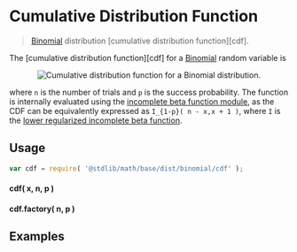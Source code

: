 Cumulative Distribution Function
===
> [Binomial][binomial] distribution [cumulative distribution function][cdf].

<!-- <intro> -->

The [cumulative distribution function][cdf] for a [Binomial][binomial] random variable is

<!-- <equation class="equation" label="eq:" align="center" raw="" alt=""> -->
<div class="equation" align="center" data-raw-text="F(x;n,p) = \sum_{i=0}^{\lfloor x \rfloor} {n\choose i}p^i(1-p)^{n-i} " data-equation="eq:cdf">
	<img src="https://cdn.rawgit.com/distributions-io/binomial-cdf/d55208405d02cefc11c030b5690ff60430fd8211/docs/img/eqn.svg" alt="Cumulative distribution function for a Binomial distribution.">
	<br>
</div>

where `n` is the number of trials and `p` is the success probability. The function is internally evaluated using the [incomplete beta function module](https://github.com/compute-io/betainc), as the CDF can be equivalently expressed as `I_{1-p}( n - x,x + 1 )`, where `I` is the [lower regularized incomplete beta function](https://en.wikipedia.org/wiki/Beta_function#Incomplete_beta_function).

<!-- </intro> -->

<!-- <usage> -->

## Usage
``` javascript
var cdf = require( '@stdlib/math/base/dist/binomial/cdf' );
```

#### cdf( x, n, p )
#### cdf.factory( n, p )
<!-- </usage> -->

<!-- <examples> -->
## Examples

``` javascript
```
<!-- </examples> -->


<!-- <links> -->

[binomial]: https://en.wikipedia.org/wiki/Binomial_distribution

<!-- </links> -->